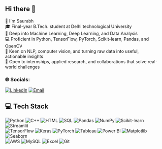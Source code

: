 ## Hi there 👋

👋 I'm Saurabh  
🎓 Final-year B.Tech. student at Delhi technological University  
🧠 Deep into Machine Learning, Deep Learning, and Data Analysis   
💻 Proficient in Python, TensorFlow, PyTorch, Scikit-learn, Pandas, and OpenCV  
🔎 Keen on NLP, computer vision, and turning raw data into useful, actionable insights  
🤝 Open to internships, applied research, and collaborations that solve real-world challenges  

### 🌐 Socials:
[![LinkedIn](https://img.shields.io/badge/LinkedIn-0A66C2?style=for-the-badge&logo=linkedin&logoColor=white)](https://www.linkedin.com/in/saurabh-saini-279117375/)
[![Email](https://img.shields.io/badge/Email-D14836?style=for-the-badge&logo=gmail&logoColor=white)](mailto:saurabh.saini0904@gmail.com)

## 💻 Tech Stack

![Python](https://img.shields.io/badge/Python-3776AB?style=for-the-badge&logo=python&logoColor=white) 
![C++](https://img.shields.io/badge/C++-00599C?style=for-the-badge&logo=c%2B%2B&logoColor=white)
![HTML](https://img.shields.io/badge/HTML-E34F26?style=for-the-badge&logo=html5&logoColor=white)
![SQL](https://img.shields.io/badge/SQL-4479A1?style=for-the-badge&logo=postgresql&logoColor=white) 
![Pandas](https://img.shields.io/badge/Pandas-150458?style=for-the-badge&logo=pandas&logoColor=white) 
![NumPy](https://img.shields.io/badge/NumPy-013243?style=for-the-badge&logo=numpy&logoColor=white) 
![Scikit-learn](https://img.shields.io/badge/Scikit--learn-F7931E?style=for-the-badge&logo=scikit-learn&logoColor=white) 
![Streamlit](https://img.shields.io/badge/Streamlit-FF4B4B?style=for-the-badge&logo=streamlit&logoColor=white)  
![TensorFlow](https://img.shields.io/badge/TensorFlow-FF6F00?style=for-the-badge&logo=tensorflow&logoColor=white)
![Keras](https://img.shields.io/badge/Keras-D00000?style=for-the-badge&logo=keras&logoColor=white)
![PyTorch](https://img.shields.io/badge/PyTorch-EE4C2C?style=for-the-badge&logo=pytorch&logoColor=white)
![Tableau](https://img.shields.io/badge/Tableau-E97627?style=for-the-badge&logo=tableau&logoColor=white) 
![Power BI](https://img.shields.io/badge/Power_BI-F2C811?style=for-the-badge&logo=microsoft-power-bi&logoColor=white) 
![Matplotlib](https://img.shields.io/badge/Matplotlib-11557C?style=for-the-badge&logo=matplotlib&logoColor=white) 
![Seaborn](https://img.shields.io/badge/Seaborn-4C72B0?style=for-the-badge&logo=seaborn&logoColor=white)  
![AWS](https://img.shields.io/badge/AWS-FF9900?style=for-the-badge&logo=amazon-aws&logoColor=white) 
![MySQL](https://img.shields.io/badge/MySQL-4479A1?style=for-the-badge&logo=mysql&logoColor=white) 
![Excel](https://img.shields.io/badge/Excel-217346?style=for-the-badge&logo=microsoft-excel&logoColor=white) 
![Git](https://img.shields.io/badge/Git-F05032?style=for-the-badge&logo=git&logoColor=white)  



